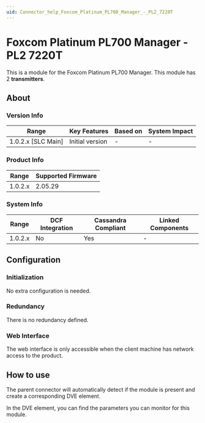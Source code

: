 ```yaml
---
uid: Connector_help_Foxcom_Platinum_PL700_Manager_-_PL2_7220T
---
```


# Foxcom Platinum PL700 Manager - PL2 7220T

This is a module for the Foxcom Platinum PL700 Manager. This module has 2 **transmitters**.

## About

### Version Info

| Range                | Key Features     | Based on     | System Impact     |
|----------------------|------------------|--------------|-------------------|
| 1.0.2.x \[SLC Main\] | Initial version  | \-           | \-                |

### Product Info

| Range     | Supported Firmware     |
|-----------|------------------------|
| 1.0.2.x   | 2.05.29                |

### System Info

| **Range** | **DCF Integration** | **Cassandra Compliant** | **Linked Components** |
|-----------|---------------------|-------------------------|-----------------------|
| 1.0.2.x   | No                  | Yes                     | \-                    |

## Configuration

### Initialization

No extra configuration is needed.

### Redundancy

There is no redundancy defined.

### Web Interface

The web interface is only accessible when the client machine has network access to the product.

## How to use

The parent connector will automatically detect if the module is present and create a corresponding DVE element.

In the DVE element, you can find the parameters you can monitor for this module.

